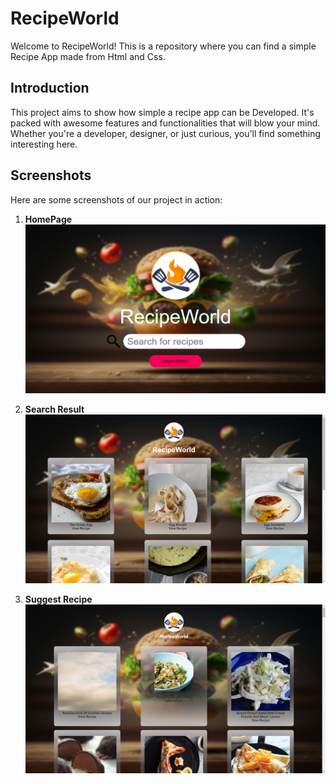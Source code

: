 # RecipeWorld

Welcome to RecipeWorld! This is a repository where you can find a simple Recipe App made from Html and Css.

## Introduction

This project aims to show how simple a recipe app can be Developed. It's packed with awesome features and functionalities that will blow your mind. Whether you're a developer, designer, or just curious, you'll find something interesting here.

## Screenshots

Here are some screenshots of our project in action:

1. **HomePage**
   ![HomePage](./screenshot1.png)

2. **Search Result**
   ![Search Result](./screenshot2.png)

3. **Suggest Recipe**
   ![Random Recipe](./screenshot3.png)

